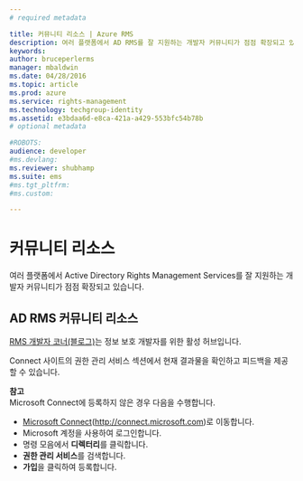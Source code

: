 ```yaml
---
# required metadata

title: 커뮤니티 리소스 | Azure RMS
description: 여러 플랫폼에서 AD RMS를 잘 지원하는 개발자 커뮤니티가 점점 확장되고 있습니다.
keywords:
author: bruceperlerms
manager: mbaldwin
ms.date: 04/28/2016
ms.topic: article
ms.prod: azure
ms.service: rights-management
ms.technology: techgroup-identity
ms.assetid: e3bdaa6d-e8ca-421a-a429-553bfc54b78b
# optional metadata

#ROBOTS:
audience: developer
#ms.devlang:
ms.reviewer: shubhamp
ms.suite: ems
#ms.tgt_pltfrm:
#ms.custom:

---
```


# 커뮤니티 리소스

여러 플랫폼에서 Active Directory Rights Management Services를 잘 지원하는 개발자 커뮤니티가 점점 확장되고 있습니다.

## AD RMS 커뮤니티 리소스

[RMS 개발자 코너(블로그)](http://blogs.msdn.com/b/rms/)는 정보 보호 개발자를 위한 활성 허브입니다.

Connect 사이트의 권한 관리 서비스 섹션에서 현재 결과물을 확인하고 피드백을 제공할 수 있습니다.

**참고**  
Microsoft Connect에 등록하지 않은 경우 다음을 수행합니다.

-   [Microsoft Connect](http://connect.microsoft.com)(http://connect.microsoft.com)로 이동합니다.
-   Microsoft 계정을 사용하여 로그인합니다.
-   명령 모음에서 **디렉터리**를 클릭합니다.
-   **권한 관리 서비스**를 검색합니다.
-   **가입**을 클릭하여 등록합니다.

 

 

 





<!--HONumber=Apr16_HO4-->



